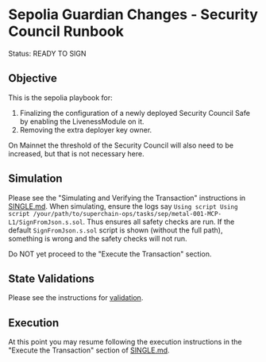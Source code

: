 # Sepolia Guardian Changes - Security Council Runbook

Status: READY TO SIGN

## Objective

This is the sepolia playbook for:

1. Finalizing the configuration of a newly deployed Security Council Safe by enabling the LivenessModule on it.
1. Removing the extra deployer key owner.

On Mainnet the threshold of the Security Council will also need to be increased, but that is not necessary here.

## Simulation

Please see the "Simulating and Verifying the Transaction" instructions in [SINGLE.md](../../../SINGLE.md).
When simulating, ensure the logs say `Using script Using script /your/path/to/superchain-ops/tasks/sep/metal-001-MCP-L1/SignFromJson.s.sol`.
Thus ensures all safety checks are run. If the default `SignFromJson.s.sol` script is shown
(without the full path), something is wrong and the safety checks will not run.

Do NOT yet proceed to the "Execute the Transaction" section.

## State Validations

Please see the instructions for [validation](./VALIDATION.md).

## Execution

At this point you may resume following the execution instructions in the "Execute the Transaction" section of [SINGLE.md](../../../SINGLE.md).
